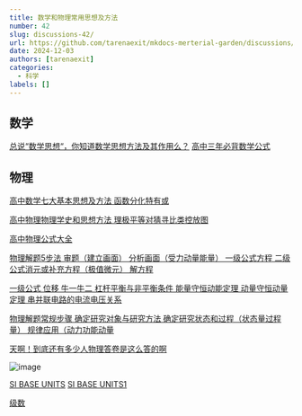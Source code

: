 ```yaml
---
title: 数学和物理常用思想及方法
number: 42
slug: discussions-42/
url: https://github.com/tarenaexit/mkdocs-merterial-garden/discussions/42
date: 2024-12-03
authors: [tarenaexit]
categories: 
  - 科学
labels: []
---
```


## 数学

[总说“数学思想“，你知道数学思想方法及其作用么？](https://blog.sciencenet.cn/blog-528739-1258542.html)
[高中三年必背数学公式](https://zhuanlan.zhihu.com/p/180443696)

## 物理

[高中数学七大基本思想及方法 函数分化特有或](https://zhuanlan.zhihu.com/p/79109805)


[高中物理物理学史和思想方法 理极平等对猜寻比类控放图](https://zhuanlan.zhihu.com/p/474504794)

[高中物理公式大全](https://zhuanlan.zhihu.com/p/84025219)

[物理解题5步法 审题（建立画面） 分析画面（受力动量能量） 一级公式方程 二级公式消元或补充方程（极值微元） 解方程](https://b23.tv/kcJFtTM)

[一级公式 位移 牛一牛二 杠杆平衡与非平衡条件 能量守恒动能定理 动量守恒动量定理 串并联电路的电流电压关系](https://b23.tv/x19mRTV)

[物理解题常规步骤 确定研究对象与研究方法 确定研究状态和过程（状态量过程量） 规律应用（动力功能动量](https://b23.tv/u3h5G9e)

[天啊！到底还有多少人物理答卷是这么答的啊](https://b23.tv/qzcxYEj)

![image](https://cdn.ccsyue.com/picx-images-hosting/master/20241208/image.7i0fm4du7t.webp)

[SI BASE UNITS](https://doi.org/10.6028/NIST.SP.1247)  [SI BASE UNITS1](https://nvlpubs.nist.gov/nistpubs/SpecialPublications/NIST.SP.1247.pdf)

[级数](http://www.hawaii.hawaii.edu/math/Courses/Math100/Chapter0/Prefix.htm)

<script src="https://giscus.app/client.js"
	data-repo="tarenaexit/mkdocs-merterial-garden"
	data-repo-id="RR_kgDOL4wNPw"
	data-mapping="number"
	data-term="42"
	data-reactions-enabled="1"
	data-emit-metadata="0"
	data-input-position="bottom"
	data-theme="light"
	data-lang="zh-CN"
	crossorigin="anonymous"
	async>
</script>
